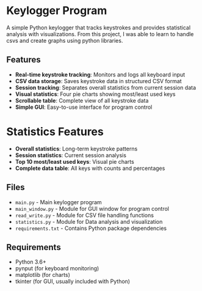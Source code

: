 # Keylogger Program

A simple Python keylogger that tracks keystrokes and provides statistical analysis with visualizations. From this project, I was able to learn to handle csvs and create graphs using python libraries.

## Features

- **Real-time keystroke tracking**: Monitors and logs all keyboard input
- **CSV data storage**: Saves keystroke data in structured CSV format
- **Session tracking**: Separates overall statistics from current session data
- **Visual statistics**: Four pie charts showing most/least used keys
- **Scrollable table**: Complete view of all keystroke data
- **Simple GUI**: Easy-to-use interface for program control

 # Statistics Features

- **Overall statistics**: Long-term keystroke patterns
- **Session statistics**: Current session analysis
- **Top 10 most/least used keys**: Visual pie charts
- **Complete data table**: All keys with counts and percentages

## Files

- `main.py` - Main keylogger program 
- `main_window.py` - Module for GUI window for program control
- `read_write.py` -  Module for CSV file handling functions
- `statistics.py` - Module for Data analysis and visualization
- `requirements.txt` - Contains Python package dependencies

## Requirements

- Python 3.6+
- pynput (for keyboard monitoring)
- matplotlib (for charts)
- tkinter (for GUI, usually included with Python) 
